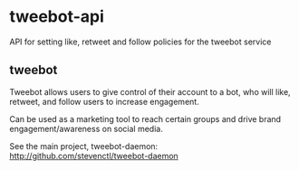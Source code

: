 # tweebot-api

API for setting like, retweet and follow policies for the tweebot service

## tweebot

Tweebot allows users to give control of their account to a bot, who will
like, retweet, and follow users to increase engagement.

Can be used as a marketing tool to reach certain groups and drive brand
engagement/awareness on social media.

See the main project, tweebot-daemon: http://github.com/stevenctl/tweebot-daemon
